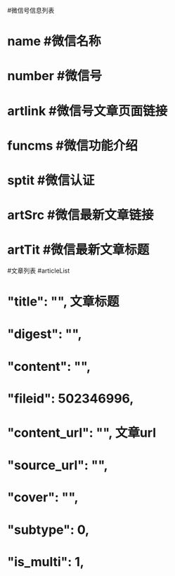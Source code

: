 #微信号信息列表
  # name        #微信名称
  # number      #微信号
  # artlink     #微信号文章页面链接
  # funcms      #微信功能介绍
  # sptit       #微信认证
  # artSrc      #微信最新文章链接
  # artTit      #微信最新文章标题
#文章列表
#articleList
  # "title": "",         文章标题
  # "digest": "",
  # "content": "",
  # "fileid": 502346996,
  # "content_url": "",   文章url
  # "source_url": "",
  # "cover": "",
  # "subtype": 0,
  # "is_multi": 1,
